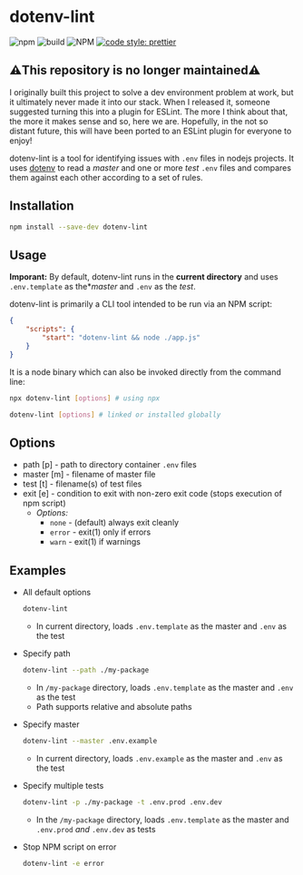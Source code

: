 # dotenv-lint
![npm](https://img.shields.io/npm/v/dotenv-lint)
![build](https://github.com/agentile1990/dotenv-lint/workflows/build/badge.svg)
![NPM](https://img.shields.io/npm/l/dotenv-lint)
[![code style: prettier](https://img.shields.io/badge/code_style-prettier-ff69b4.svg)](https://github.com/prettier/prettier)

## ⚠️This repository is no longer maintained⚠️
I originally built this project to solve a dev environment problem at work, but it ultimately never made it into our stack. When I released it, someone suggested turning this into a plugin for ESLint. The more I think about that, the more it makes sense and so, here we are. Hopefully, in the not so distant future, this will have been ported to an ESLint plugin for everyone to enjoy!

dotenv-lint is a tool for identifying issues with `.env` files in nodejs projects. It uses [dotenv](https://www.npmjs.com/package/dotenv) to read a _master_ and one or more _test_ `.env` files and compares them against each other according to a set of rules. 

## Installation

``` bash
npm install --save-dev dotenv-lint
```

## Usage

**Imporant:** By default, dotenv-lint runs in the **current directory** and uses `.env.template` as the*_master_ and `.env` as the _test_.

dotenv-lint is primarily a CLI tool intended to be run via an NPM script: 

``` JSON
{
    "scripts": {
        "start": "dotenv-lint && node ./app.js"
    }
}
```

It is a node binary which can also be invoked directly from the command line:

``` bash
npx dotenv-lint [options] # using npx

dotenv-lint [options] # linked or installed globally
```

## Options

- path [p] - path to directory container `.env` files
- master [m] - filename of master file
- test [t] - filename(s) of test files
- exit [e] - condition to exit with non-zero exit code (stops execution of npm script)
    - _Options:_
        - `none` - (default) always exit cleanly
        - `error` - exit(1) only if errors
        - `warn` - exit(1) if warnings

## Examples
- All default options
    ``` bash
    dotenv-lint
    ```
    - In current directory, loads `.env.template` as the master and `.env` as the test

- Specify path
    ``` bash
    dotenv-lint --path ./my-package
    ```
    - In `/my-package` directory, loads `.env.template` as the master and `.env` as the test
    - Path supports relative and absolute paths

- Specify master
    ``` bash
    dotenv-lint --master .env.example
    ```
    - In current directory, loads `.env.example` as the master and `.env` as the test

- Specify multiple tests
    ``` bash
    dotenv-lint -p ./my-package -t .env.prod .env.dev
    ```
    - In the `/my-package` directory, loads `.env.template` as the master and `.env.prod` _and_ `.env.dev` as tests

- Stop NPM script on error
    ``` bash
    dotenv-lint -e error
    ```

